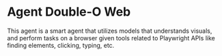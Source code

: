 # Agent Double-O Web

This agent is a smart agent that utilizes models that understands visuals, and perform tasks on a browser given tools related to Playwright APIs like finding elements, clicking, typing, etc.

